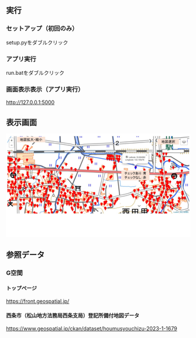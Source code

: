 ## 実行

### セットアップ（初回のみ）
setup.pyをダブルクリック
### アプリ実行
run.batをダブルクリック
### 画面表示表示（アプリ実行）
http://127.0.0.1:5000

## 表示画面
![画面](./images/Slide1.jpg)

## 参照データ

### G空間
#### トップページ
https://front.geospatial.jp/
#### 西条市（松山地方法務局西条支局）登記所備付地図データ
https://www.geospatial.jp/ckan/dataset/houmusyouchizu-2023-1-1679